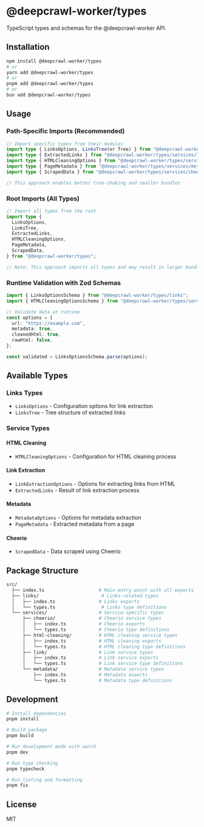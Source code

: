 # @deepcrawl-worker/types

TypeScript types and schemas for the @deepcrawl-worker API.

## Installation

```bash
npm install @deepcrawl-worker/types
# or
yarn add @deepcrawl-worker/types
# or
pnpm add @deepcrawl-worker/types
# or
bun add @deepcrawl-worker/types
```

## Usage

### Path-Specific Imports (Recommended)

```typescript
// Import specific types from their modules
import type { LinksOptions, LinksTree(or Tree) } from "@deepcrawl-worker/types/links";
import type { ExtractedLinks } from "@deepcrawl-worker/types/services/link";
import type { HTMLCleaningOptions } from "@deepcrawl-worker/types/services/html-cleaning";
import type { PageMetadata } from "@deepcrawl-worker/types/services/metadata";
import type { ScrapedData } from "@deepcrawl-worker/types/services/cheerio";

// This approach enables better tree-shaking and smaller bundles
```

### Root Imports (All Types)

```typescript
// Import all types from the root
import type {
  LinksOptions,
  LinksTree,
  ExtractedLinks,
  HTMLCleaningOptions,
  PageMetadata,
  ScrapedData,
} from "@deepcrawl-worker/types";

// Note: This approach imports all types and may result in larger bundles
```

### Runtime Validation with Zod Schemas

```typescript
import { LinksOptionsSchema } from "@deepcrawl-worker/types/links";
import { HTMLCleaningOptionsSchema } from "@deepcrawl-worker/types/services/html-cleaning";

// Validate data at runtime
const options = {
  url: "https://example.com",
  metadata: true,
  cleanedHtml: true,
  rawHtml: false,
};

const validated = LinksOptionsSchema.parse(options);
```

## Available Types

### Links Types

- `LinksOptions` - Configuration options for link extraction
- `LinksTree` - Tree structure of extracted links

### Service Types

#### HTML Cleaning

- `HTMLCleaningOptions` - Configuration for HTML cleaning process

#### Link Extraction

- `LinkExtractionOptions` - Options for extracting links from HTML
- `ExtractedLinks` - Result of link extraction process

#### Metadata

- `MetadataOptions` - Options for metadata extraction
- `PageMetadata` - Extracted metadata from a page

#### Cheerio

- `ScrapedData` - Data scraped using Cheerio

## Package Structure

```bash
src/
  ├── index.ts                    # Main entry point with all exports
  ├── links/                       # Links-related types
  │   ├── index.ts                # Links exports
  │   └── types.ts                 # Links type definitions
  └── services/                   # Service-specific types
      ├── cheerio/                # Cheerio service types
      │   ├── index.ts            # Cheerio exports
      │   └── types.ts            # Cheerio type definitions
      ├── html-cleaning/          # HTML cleaning service types
      │   ├── index.ts            # HTML cleaning exports
      │   └── types.ts            # HTML cleaning type definitions
      ├── link/                   # Link service types
      │   ├── index.ts            # Link service exports
      │   └── types.ts            # Link service type definitions
      └── metadata/               # Metadata service types
          ├── index.ts            # Metadata exports
          └── types.ts            # Metadata type definitions
```

## Development

```bash
# Install dependencies
pnpm install

# Build package
pnpm build

# Run development mode with watch
pnpm dev

# Run type checking
pnpm typecheck

# Run linting and formatting
pnpm fix
```

## License

MIT
